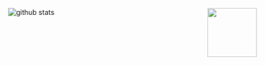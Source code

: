 <picture decoding="async" loading="lazy">
  <source media="(prefers-color-scheme: light)" srcset="https://pixel-profile.vercel.app/api/github-stats?username=Amrit9304&screen_effect=false&background=linear-gradient(to%20bottom%20right%2C%20%2374dcc4%2C%20%234597e9)&include_all_commits=true&pixelate_avatar=false">
  <source media="(prefers-color-scheme: dark)" srcset="https://pixel-profile.vercel.app/api/github-stats?username=Amrit9304&screen_effect=true&background=linear-gradient(to%20bottom%20right%2C%20%235580eb%2C%20%232aeeff)&include_all_commits=true&pixelate_avatar=false">
  <img alt="github stats" src="https://pixel-profile.vercel.app/api/github-stats?username=AmritXyzz&screen_effect=false&background=linear-gradient(to%20bottom%20right%2C%20%2374dcc4%2C%20%234597e9)&include_all_commits=true&pixelate_avatar=false">
</picture>
  <img align="right" width="100" src="https://raw.githubusercontent.com/PokeAPI/sprites/master/sprites/pokemon/other/showdown/150.gif">
